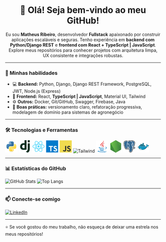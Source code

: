 <h1 align="center">👋 Olá! Seja bem-vindo ao meu GitHub!</h1>

<p align="center">
Eu sou <strong>Matheus Ribeiro</strong>, desenvolvedor <strong>Fullstack</strong> apaixonado por construir aplicações escaláveis e seguras.  
Tenho experiência em <strong>backend com Python/Django REST</strong> e <strong>frontend com React + TypeScript | JavaScript</strong>.  
Explore meus repositórios para conhecer projetos com arquitetura limpa, UX consistente e integrações robustas.
</p>

---

### 🌟 Minhas habilidades
- 💻 **Backend:** Python, Django, Django REST Framework, PostgreSQL, JWT, Node.js (Express)  
- 🎨 **Frontend:** React, **TypeScript | JavaScript**, Material UI, Tailwind  
- ⚙️ **Outros:** Docker, Git/GitHub, Swagger, Firebase, Java  
- 📌 **Boas práticas:** versionamento claro, refatoração progressiva, modelagem de domínio para sistemas de agronegócio  

---

### 🛠️ Tecnologias e Ferramentas
<p align="left">
  <img src="https://raw.githubusercontent.com/devicons/devicon/master/icons/python/python-original.svg" alt="Python" width="40" height="40"/>
  <img src="https://raw.githubusercontent.com/devicons/devicon/master/icons/django/django-plain.svg" alt="Django" width="40" height="40"/>
  <img src="https://raw.githubusercontent.com/devicons/devicon/master/icons/react/react-original.svg" alt="React" width="40" height="40"/>
  <img src="https://raw.githubusercontent.com/devicons/devicon/master/icons/typescript/typescript-original.svg" alt="TypeScript" width="40" height="40"/>
  <img src="https://raw.githubusercontent.com/devicons/devicon/master/icons/javascript/javascript-original.svg" alt="JavaScript" width="40" height="40"/>
  <img src="https://www.vectorlogo.zone/logos/tailwindcss/tailwindcss-icon.svg" alt="Tailwind" width="40" height="40"/>
  <img src="https://raw.githubusercontent.com/devicons/devicon/master/icons/java/java-original.svg" alt="Java" width="40" height="40"/>
  <img src="https://raw.githubusercontent.com/devicons/devicon/master/icons/nodejs/nodejs-original.svg" alt="Node.js" width="40" height="40"/>
  <img src="https://raw.githubusercontent.com/devicons/devicon/master/icons/postgresql/postgresql-original.svg" alt="PostgreSQL" width="40" height="40"/>
  <img src="https://raw.githubusercontent.com/devicons/devicon/master/icons/docker/docker-original.svg" alt="Docker" width="40" height="40"/>
</p>

---

### 📊 Estatísticas do GitHub
<p align="left">
  <img src="https://github-readme-stats.vercel.app/api?username=SEU_USUARIO&show_icons=true&theme=dracula" alt="GitHub Stats"/>
  <img src="https://github-readme-stats.vercel.app/api/top-langs/?username=SEU_USUARIO&layout=compact&theme=dracula" alt="Top Langs"/>
</p>

---

### 📫 Conecte-se comigo
<p align="left">
<a href="https://www.linkedin.com/in/matheus-ribeiro-465861231/" target="_blank">
  <img align="center" src="https://raw.githubusercontent.com/rahuldkjain/github-profile-readme-generator/master/src/images/icons/Social/linked-in-alt.svg" alt="LinkedIn" height="30" width="40" />
</a>
</p>

---

⭐ Se você gostou do meu trabalho, não esqueça de deixar uma estrela nos meus repositórios!
